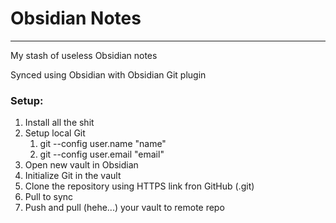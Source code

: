 # Obsidian Notes
---

My stash of useless Obsidian notes

Synced using Obsidian with Obsidian Git plugin

### Setup:
1. Install all the shit
2. Setup local Git
	1. git --config user.name "name"
	2. git --config user.email "email"
3. Open new vault in Obsidian
4. Initialize Git in the vault
5. Clone the repository using HTTPS link fron GitHub (.git)
6. Pull to sync
7. Push and pull (hehe...) your vault to remote repo

